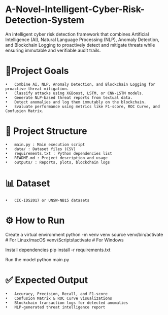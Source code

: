 # A-Novel-Intelligent-Cyber-Risk-Detection-System
An intelligent cyber risk detection framework that combines Artificial Intelligence (AI), Natural Language Processing (NLP), Anomaly Detection, and Blockchain Logging to proactively detect and mitigate threats while ensuring immutable and verifiable audit trails.


# 🎯Project Goals
	•	Combine AI, NLP, Anomaly Detection, and Blockchain Logging for proactive threat mitigation.
	•	Classify attacks using XGBoost, LSTM, or CNN-LSTM models.
	•	Generate NLP-based threat reports from textual data.
	•	Detect anomalies and log them immutably on the blockchain.
	•	Evaluate performance using metrics like F1-score, ROC Curve, and Confusion Matrix.

# 📂 Project Structure
	•	main.py : Main execution script
	•	data/ : Dataset files (CSV)
	•	requirements.txt : Python dependencies list
	•	README.md : Project description and usage
	•	outputs/ : Reports, plots, blockchain logs

# 📊 Dataset
	•	CIC-IDS2017 or UNSW-NB15 datasets

# ⚙️ How to Run

 Create a virtual environment
python -m venv venv
source venv/bin/activate   # For Linux/macOS
venv\Scripts\activate      # For Windows

Install dependencies
pip install -r requirements.txt

Run the model
python main.py

# ✅ Expected Output
	•	Accuracy, Precision, Recall, and F1-score
	•	Confusion Matrix & ROC Curve visualizations
	•	Blockchain transaction logs for detected anomalies
	•	NLP-generated threat intelligence report
 
